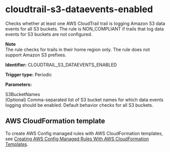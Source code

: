 # cloudtrail\-s3\-dataevents\-enabled<a name="cloudtrail-s3-dataevents-enabled"></a>

Checks whether at least one AWS CloudTrail trail is logging Amazon S3 data events for all S3 buckets\. The rule is NON\_COMPLIANT if trails that log data events for S3 buckets are not configured\.

**Note**  
The rule checks for trails in their home region only\. The rule does not support Amazon S3 prefixes\.

**Identifier:** CLOUDTRAIL\_S3\_DATAEVENTS\_ENABLED

**Trigger type:** Periodic

**Parameters:**

 S3BucketNames  
\(Optional\) Comma\-separated list of S3 bucket names for which data events logging should be enabled\. Default behavior checks for all S3 buckets\.

## AWS CloudFormation template<a name="w4aac13c29c17c65c15"></a>

To create AWS Config managed rules with AWS CloudFormation templates, see [Creating AWS Config Managed Rules With AWS CloudFormation Templates](aws-config-managed-rules-cloudformation-templates.md)\.
